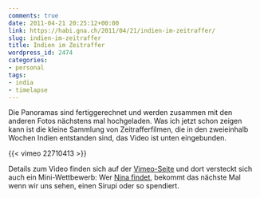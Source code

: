 ```yaml
---
comments: true
date: 2011-04-21 20:25:12+00:00
link: https://habi.gna.ch/2011/04/21/indien-im-zeitraffer/
slug: indien-im-zeitraffer
title: Indien im Zeitraffer
wordpress_id: 2474
categories:
- personal
tags:
- india
- timelapse
---
```


Die Panoramas sind fertiggerechnet und werden zusammen mit den anderen Fotos nächstens mal hochgeladen. Was ich jetzt schon zeigen kann ist die kleine Sammlung von Zeitrafferfilmen, die in den zweieinhalb Wochen Indien entstanden sind, das Video ist unten eingebunden.

{{< vimeo 22710413 >}}

Details zum Video finden sich auf der [Vimeo-Seite](https://vimeo.com/22710413) und dort versteckt sich auch ein Mini-Wettbewerb: Wer [Nina findet](http://www.findwaldo.com/), bekommt das nächste Mal wenn wir uns sehen, einen Sirupi oder so spendiert.
